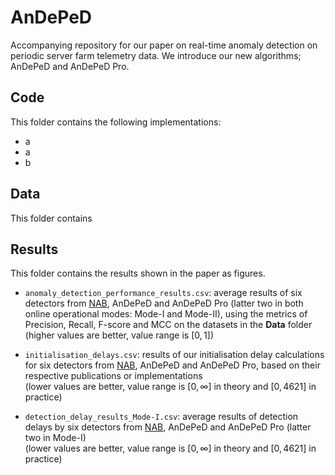 # AnDePeD

Accompanying repository for our paper on real-time anomaly detection on periodic
server farm telemetry data. We introduce our new algorithms; AnDePeD and AnDePeD Pro.

## Code
This folder contains the following implementations:
- a
- a
- b

## Data
This folder contains 


## Results
This folder contains the results shown in the paper as figures. 

- `anomaly_detection_performance_results.csv`: average results of six detectors from 
[NAB](https://github.com/numenta/NAB), AnDePeD and AnDePeD Pro (latter two in both online
operational modes: Mode-I and Mode-II), using the metrics of
Precision, Recall, F-score and MCC on the datasets in the **Data** folder\
(higher values are better, value range is $[0,1]$)

- `initialisation_delays.csv`: results of our initialisation delay calculations for
six detectors from [NAB](https://github.com/numenta/NAB), AnDePeD and AnDePeD Pro,
based on their respective publications or implementations\
(lower values are better, value range is $[0, \infty]$ in theory and $[0, 4621]$ in practice)

- `detection_delay_results_Mode-I.csv`: average results of detection delays by six detectors
from [NAB](https://github.com/numenta/NAB), AnDePeD and AnDePeD Pro (latter two in Mode-I)\
(lower values are better, value range is $[0, \infty]$ in theory and $[0, 4621]$ in practice)